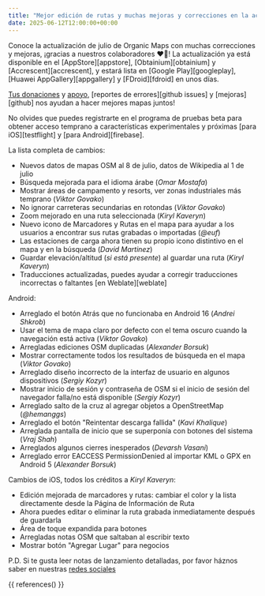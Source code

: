 ```yaml
---
title: "Mejor edición de rutas y muchas mejoras y correcciones en la actualización de Organic Maps de julio 2025"
date: 2025-06-12T12:00:00+00:00
---
```


Conoce la actualización de julio de Organic Maps con muchas correcciones y mejoras, ¡gracias a nuestros colaboradores ❤️💪! La actualización ya está disponible en el [AppStore][appstore], [Obtainium][obtainium] y [Accrescent][accrescent], y estará lista en [Google Play][googleplay], [Huawei AppGallery][appgallery] y [FDroid][fdroid] en unos días.

[Tus donaciones](@/donate/index.es.md) y [apoyo](@/contribute/index.es.md), [reportes de errores][github issues] y [mejoras][github] nos ayudan a hacer mejores mapas juntos!

No olvides que puedes registrarte en el programa de pruebas beta para obtener acceso temprano a características experimentales y próximas [para iOS][testflight] y [para Android][firebase].

La lista completa de cambios:
- Nuevos datos de mapas OSM al 8 de julio, datos de Wikipedia al 1 de julio
- Búsqueda mejorada para el idioma árabe (_Omar Mostafa_)
- Mostrar áreas de campamento y resorts, ver zonas industriales más temprano (_Viktor Govako_)
- No ignorar carreteras secundarias en rotondas (_Viktor Govako_)
- Zoom mejorado en una ruta seleccionada (_Kiryl Kaveryn_)
- Nuevo icono de Marcadores y Rutas en el mapa para ayudar a los usuarios a encontrar sus rutas grabadas o importadas (_@euf_)
- Las estaciones de carga ahora tienen su propio icono distintivo en el mapa y en la búsqueda (_David Martinez_)
- Guardar elevación/altitud (_si está presente_) al guardar una ruta (_Kiryl Kaveryn_)
- Traducciones actualizadas, puedes ayudar a corregir traducciones incorrectas o faltantes [en Weblate][weblate]

Android:
- Arreglado el botón Atrás que no funcionaba en Android 16 (_Andrei Shkrob_)
- Usar el tema de mapa claro por defecto con el tema oscuro cuando la navegación está activa (_Viktor Govako_)
- Arregladas ediciones OSM duplicadas (_Alexander Borsuk_)
- Mostrar correctamente todos los resultados de búsqueda en el mapa (_Viktor Govako_)
- Arreglado diseño incorrecto de la interfaz de usuario en algunos dispositivos (_Sergiy Kozyr_)
- Mostrar inicio de sesión y contraseña de OSM si el inicio de sesión del navegador falla/no está disponible (_Sergiy Kozyr_)
- Arreglado salto de la cruz al agregar objetos a OpenStreetMap (_@hemanggs_)
- Arreglado el botón "Reintentar descarga fallida" (_Kavi Khalique_)
- Arreglada pantalla de inicio que se superponía con botones del sistema (_Vraj Shah_)
- Arreglados algunos cierres inesperados (_Devarsh Vasani_)
- Arreglado error EACCESS PermissionDenied al importar KML o GPX en Android 5 (_Alexander Borsuk_)

Cambios de iOS, todos los créditos a _Kiryl Kaveryn_:
- Edición mejorada de marcadores y rutas: cambiar el color y la lista directamente desde la Página de Información de Ruta
- Ahora puedes editar o eliminar la ruta grabada inmediatamente después de guardarla
- Área de toque expandida para botones
- Arregladas notas OSM que saltaban al escribir texto
- Mostrar botón "Agregar Lugar" para negocios

P.D. Si te gusta leer notas de lanzamiento detalladas, por favor háznos saber en nuestras [redes sociales](/es/#comunidad)

{{ references() }}
